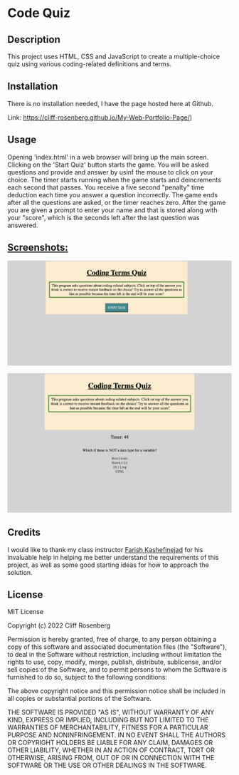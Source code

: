 # Code Quiz

## Description

This project uses HTML, CSS and JavaScript to create a multiple-choice quiz using various coding-related definitions and terms.

## Installation

There is no installation needed, I have the page hosted here at Github.

Link: [https://cliff-rosenberg.github.io/My-Web-Portfolio-Page/)](https://cliff-rosenberg.github.io/My-Web-Portfolio-Page/)

## Usage

Opening 'index.html' in a web browser will bring up the main screen. Clicking on the 'Start Quiz' button starts the game. You will be asked questions and provide and answer by usinf the mouse to click on your choice. The timer starts running when the game starts and deincrements each second that passes. You receive a five second "penalty" time deduction each time you answer a question incorrectly. The game ends after all the questions are asked, or the timer reaches zero. After the game you are given a prompt to enter your name and that is stored along with your "score", which is the seconds left after the last question was answered.

<h2><u>Screenshots:</u></h2>

![screenshot1](assets/screenshot_start_quiz.png)

![screenshot1](assets/screenshot_question.png)

## Credits

I would like to thank my class instructor [Farish Kashefinejad](https://www.linkedin.com/in/farishkash) for his invaluable help in helping me better understand the requirements of this project, as well as some good starting ideas for how to approach the solution.


## License

MIT License

Copyright (c) 2022 Cliff Rosenberg

Permission is hereby granted, free of charge, to any person obtaining a copy
of this software and associated documentation files (the "Software"), to deal
in the Software without restriction, including without limitation the rights
to use, copy, modify, merge, publish, distribute, sublicense, and/or sell
copies of the Software, and to permit persons to whom the Software is
furnished to do so, subject to the following conditions:

The above copyright notice and this permission notice shall be included in all
copies or substantial portions of the Software.

THE SOFTWARE IS PROVIDED "AS IS", WITHOUT WARRANTY OF ANY KIND, EXPRESS OR
IMPLIED, INCLUDING BUT NOT LIMITED TO THE WARRANTIES OF MERCHANTABILITY,
FITNESS FOR A PARTICULAR PURPOSE AND NONINFRINGEMENT. IN NO EVENT SHALL THE
AUTHORS OR COPYRIGHT HOLDERS BE LIABLE FOR ANY CLAIM, DAMAGES OR OTHER
LIABILITY, WHETHER IN AN ACTION OF CONTRACT, TORT OR OTHERWISE, ARISING FROM,
OUT OF OR IN CONNECTION WITH THE SOFTWARE OR THE USE OR OTHER DEALINGS IN THE
SOFTWARE.
